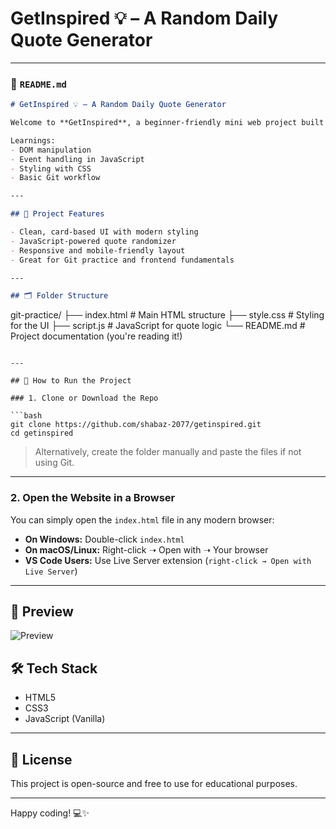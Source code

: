 # GetInspired 💡 – A Random Daily Quote Generator

---

### 📄 `README.md`

```markdown
# GetInspired 💡 – A Random Daily Quote Generator

Welcome to **GetInspired**, a beginner-friendly mini web project built with **HTML**, **CSS**, and **JavaScript**. This app displays a **random inspirational quote** every time you click the "New Quote" button.

Learnings:
- DOM manipulation
- Event handling in JavaScript
- Styling with CSS
- Basic Git workflow

---

## 🧠 Project Features

- Clean, card-based UI with modern styling
- JavaScript-powered quote randomizer
- Responsive and mobile-friendly layout
- Great for Git practice and frontend fundamentals

---

## 🗂️ Folder Structure

```

git-practice/
├── index.html       # Main HTML structure
├── style.css        # Styling for the UI
├── script.js        # JavaScript for quote logic
└── README.md        # Project documentation (you're reading it!)

````

---

## 🚀 How to Run the Project

### 1. Clone or Download the Repo

```bash
git clone https://github.com/shabaz-2077/getinspired.git
cd getinspired
````

> Alternatively, create the folder manually and paste the files if not using Git.

---

### 2. Open the Website in a Browser

You can simply open the `index.html` file in any modern browser:

* **On Windows:** Double-click `index.html`
* **On macOS/Linux:** Right-click ➝ Open with ➝ Your browser
* **VS Code Users:** Use Live Server extension (`right-click → Open with Live Server`)

---

## 📸 Preview

![Preview](GetInspiredSite.png)

## 🛠️ Tech Stack

* HTML5
* CSS3
* JavaScript (Vanilla)

---

## 📄 License

This project is open-source and free to use for educational purposes.

---

Happy coding! 💻✨

